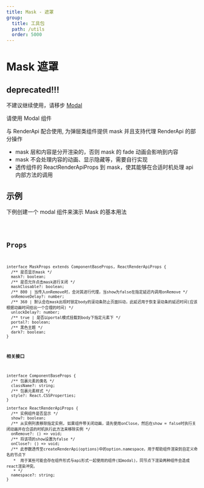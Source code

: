 ```yaml
---
title: Mask - 遮罩
group:
  title: 工具包
  path: /utils
  order: 5000
---
```


# Mask 遮罩

<h2 class="color-red">deprecated!!!</h2>

不建议继续使用，请移步 [Modal](/docs/feedback/modal)

请使用 Modal 组件

与 RenderApi 配合使用, 为弹层类组件提供 mask 并且支持代理 RenderApi 的部分操作

- mask 层和内容是分开渲染的，否则 mask 的 fade 动画会影响到内容
- mask 不会处理内容的动画、显示隐藏等，需要自行实现
- 透传组件的 ReactRenderApiProps 到 mask，使其能够在合适时机处理 api 内部方法的调用

## 示例

下例创建一个 modal 组件来演示 Mask 的基本用法

<code src="./demo.tsx" />

## Props

```tsx | pure
interface MaskProps extends ComponentBaseProps, ReactRenderApiProps {
  /** 是否显示mask */
  mask?: boolean;
  /** 是否允许点击mask进行关闭 */
  maskClosable?: boolean;
  /** 800 | 当传入onRemove时，会对其进行代理，当show为false在指定延迟内调用onRemove */
  onRemoveDelay?: number;
  /** 360 | 默认会在mask出现时锁定body的滚动条防止页面抖动，此延迟用于恢复滚动条的延迟时间(应该根据动画时间给出一个合理的时间) */
  unlockDelay?: number;
  /** true | 是否以portal模式挂载到body下指定元素下 */
  portal?: boolean;
  /** 黑色主题 */
  dark?: boolean;
}
```

**相关接口**

```tsx | pure
interface ComponentBaseProps {
  /** 包裹元素的类名 */
  className?: string;
  /** 包裹元素样式 */
  style?: React.CSSProperties;
}

interface ReactRenderApiProps {
  /** 实例组件是否显示 */
  show?: boolean;
  /** 从实例列表移除指定实例, 如果组件带关闭动画，请先使用onClose，然后在show = false时执行关闭动画并在合适的时机执行此方法来移除实例 */
  onRemove?: () => void;
  /** 将该项的show设置为false */
  onClose?: () => void;
  /** 此参数透传至createRenderApi(options)中的option.namespace，用于帮助组件渲染到自定义命名的节点下
   *  用于某些可能会存在组件形式与api形式一起使用的组件(如modal)，同节点下渲染两种组件会造成react渲染冲突。
   * */
  namespace?: string;
}
```
